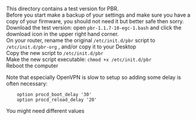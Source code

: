 This directory contains a test version for PBR.  
Before you start make a backup of your settings and make sure you have a copy of your firmware, you should not need it but better safe then sorry.  
Download the test version: open `pbr-1.1.7-10-egc-1.bash` and click the download icon in the upper right hand corner.  
On your router, rename the original `/etc/init.d/pbr` script to `/etc/init.d/pbr-org` , and/or copy it to your Desktop  
Copy the new script to `/etc/init.d/pbr`  
Make the new script executable: `chmod +x /etc/init.d/pbr`  
Reboot the computer  

Note that especially OpenVPN is slow to setup so adding some delay is often necessary:
```
	option procd_boot_delay '30'
	option procd_reload_delay '20'
```
You might need different values
